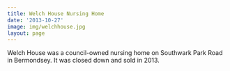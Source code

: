 ```yaml
---
title: Welch House Nursing Home 
date: '2013-10-27'
image: img/welchhouse.jpg
layout: page
---
```

Welch House was a council-owned nursing home on Southwark Park Road in Bermondsey. It was closed down and sold in 2013.
